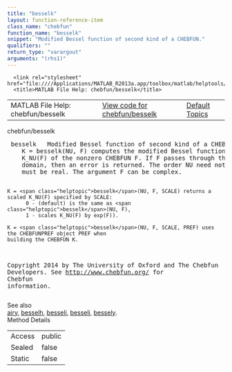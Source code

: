 ```yaml
---
title: "besselk"
layout: function-reference-item
class_name: "chebfun"
function_name: "besselk"
snippet: "Modified Bessel function of second kind of a CHEBFUN."
qualifiers: ""
return_type: "varargout"
arguments: "(rhs1)"
---
```


<html>
   <head>
      <meta http-equiv="Content-Type" content="text/html; charset=utf-8">
   
      <link rel="stylesheet" href="file:////Applications/MATLAB_R2013a.app/toolbox/matlab/helptools/private/helpwin.css">
      <title>MATLAB File Help: chebfun/besselk</title>
   </head>
   <body>
      <!--Single-page help-->
      <table border="0" cellspacing="0" width="100%">
         <tr class="subheader">
            <td class="headertitle">MATLAB File Help: chebfun/besselk</td>
            <td class="subheader-left"><a href="matlab:edit chebfun/besselk">View code for chebfun/besselk</a></td>
            <td class="subheader-right"><a href="matlab:helpwin">Default Topics</a></td>
         </tr>
      </table>
      <div class="title">chebfun/besselk</div>
      <div class="helptext"><pre><!--helptext --> <span class="helptopic">besselk</span>   Modified Bessel function of second kind of a CHEBFUN.
    K = <span class="helptopic">besselk</span>(NU, F) computes the modified Bessel function of second kind
    K_NU(F) of the nonzero CHEBFUN F. If F passes through the origin in its
    domain, then an error is returned. The order NU need not be an integer but
    must be real. The argument F can be complex.
 
    K = <span class="helptopic">besselk</span>(NU, F, SCALE) returns a scaled K_NU(F) specified by SCALE:
          0 - (default) is the same as <span class="helptopic">besselk</span>(NU, F),
          1 - scales K_NU(F) by exp(F)).
 
    K = <span class="helptopic">besselk</span>(NU, F, SCALE, PREF) uses the CHEBFUNPREF object PREF when
    building the CHEBFUN K.
 
  
 
  Copyright 2014 by The University of Oxford and The Chebfun Developers.
  See <a href="http://www.chebfun.org/">http://www.chebfun.org/</a> for Chebfun information.</pre></div><!--after help --><!--seeAlso--><div class="footerlinktitle">See also</div><div class="footerlink"> <a href="matlab:helpwin chebfun/airy">airy</a>, <a href="matlab:helpwin chebfun/besselh">besselh</a>, <a href="matlab:helpwin chebfun/besseli">besseli</a>, <a href="matlab:helpwin chebfun/besselj">besselj</a>, <a href="matlab:helpwin chebfun/bessely">bessely</a>.</div>
      <!--Method-->
      <div class="sectiontitle">Method Details</div>
      <table class="class-details">
         <tr>
            <td class="class-detail-label">Access</td>
            <td>public</td>
         </tr>
         <tr>
            <td class="class-detail-label">Sealed</td>
            <td>false</td>
         </tr>
         <tr>
            <td class="class-detail-label">Static</td>
            <td>false</td>
         </tr>
      </table>
   </body>
</html>

